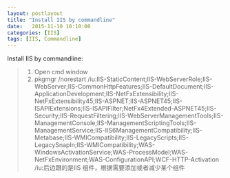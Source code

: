 ```yaml
---
layout: postlayout
title: "Install IIS by commandline"
date:   2015-11-10 10:10:00 
categories: [IIS]
tags: [IIS, Commandline]
---
```

Install IIS by commandline:  
> 1. Open cmd window  
> 2. pkgmgr /norestart /iu:IIS-StaticContent;IIS-WebServerRole;IIS-WebServer;IIS-CommonHttpFeatures;IIS-DefaultDocument;IIS-ApplicationDevelopment;IIS-NetFxExtensibility;IIS-NetFxExtensibility45;IIS-ASPNET;IIS-ASPNET45;IIS-ISAPIExtensions;IIS-ISAPIFilter;NetFx4Extended-ASPNET45;IIS-Security;IIS-RequestFiltering;IIS-WebServerManagementTools;IIS-ManagementConsole;IIS-ManagementScriptingTools;IIS-ManagementService;IIS-IIS6ManagementCompatibility;IIS-Metabase;IIS-WMICompatibility;IIS-LegacyScripts;IIS-LegacySnapIn;IIS-WMICompatibility;WAS-WindowsActivationService;WAS-ProcessModel;WAS-NetFxEnvironment;WAS-ConfigurationAPI;WCF-HTTP-Activation  
> /iu:后边跟的是IIS 组件，根据需要添加或者减少某个组件